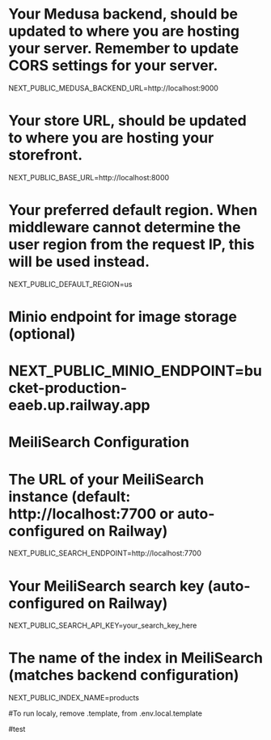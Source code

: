# Your Medusa backend, should be updated to where you are hosting your server. Remember to update CORS settings for your server.
NEXT_PUBLIC_MEDUSA_BACKEND_URL=http://localhost:9000

# Your store URL, should be updated to where you are hosting your storefront.
NEXT_PUBLIC_BASE_URL=http://localhost:8000

# Your preferred default region. When middleware cannot determine the user region from the request IP, this will be used instead.
NEXT_PUBLIC_DEFAULT_REGION=us

# Minio endpoint for image storage (optional)
# NEXT_PUBLIC_MINIO_ENDPOINT=bucket-production-eaeb.up.railway.app

# MeiliSearch Configuration
# The URL of your MeiliSearch instance (default: http://localhost:7700 or auto-configured on Railway)
NEXT_PUBLIC_SEARCH_ENDPOINT=http://localhost:7700

# Your MeiliSearch search key (auto-configured on Railway)
NEXT_PUBLIC_SEARCH_API_KEY=your_search_key_here

# The name of the index in MeiliSearch (matches backend configuration)
NEXT_PUBLIC_INDEX_NAME=products

#To run localy, remove .template, from .env.local.template



#test